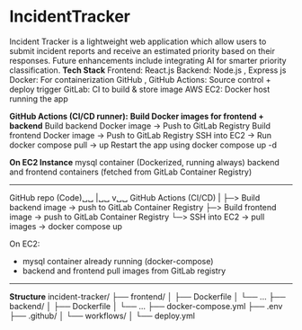# IncidentTracker
Incident Tracker is a lightweight web application which allow users to submit incident reports and receive an estimated priority based on their responses. Future enhancements include integrating AI for smarter priority classification.
**Tech Stack**
Frontend:	React.js 
Backend:  Node.js , Express js
Docker: 	For containerization
GitHub , GitHub Actions:   Source control + deploy trigger
GitLab: 	CI to build & store image
AWS EC2:	Docker host running the app


**GitHub Actions (CI/CD runner):**
**Build Docker images for frontend + backend**
  Build backend Docker image → Push to GitLab Registry
  Build frontend Docker image → Push to GitLab Registry
  SSH into EC2 → Run docker compose pull → up
  Restart the app using docker compose up -d

**On EC2 Instance**
 mysql container (Dockerized, running always)
 backend and frontend containers (fetched from GitLab Container Registry)


_____________________________________________________________
GitHub repo (Code)␣␣
     |␣␣
     v␣␣
GitHub Actions (CI/CD)
     |
     ├─> Build backend image → push to GitLab Container Registry
     ├─> Build frontend image → push to GitLab Container Registry
     └─> SSH into EC2 → pull images → docker compose up
     
On EC2:
  - mysql container already running (docker-compose)
  - backend and frontend pull images from GitLab registry

_____________________________________________________________

**Structure**
incident-tracker/
├── frontend/
│   ├── Dockerfile
│   └── ...
├── backend/
│   ├── Dockerfile
│   └── ...
├── docker-compose.yml
├── .env
├── .github/
│   └── workflows/
│       └── deploy.yml

